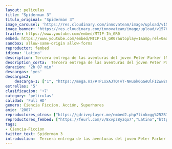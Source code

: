 ```yaml
---
layout: peliculas
title: "Spiderman 3"
titulo_original: "Spiderman 3"
image_carousel: 'https://res.cloudinary.com/innovateam/image/upload/v1576373328/spiderman3-min_la8ou5.jpg'
image_banner: 'https://res.cloudinary.com/innovateam/image/upload/v1576373336/spiderman-3-2-min_ps1una.jpg'
trailer: https://www.youtube.com/embed/MTIP-Ih_GR0
embed: https://www.youtube.com/embed/MTIP-Ih_GR0?autoplay=1&amp;rel=0&amp;hd=1&border=0&wmode=opaque&enablejsapi=1&modestbranding=1&controls=1&showinfo=0
sandbox: allow-same-origin allow-forms
reproductor: fembed
idioma: 'Latino'
description: Tercera entrega de las aventuras del joven Peter Parker (Maguire). Parece que Parker ha conseguido por fin el equilibrio entre su devoción por Mary Jane y sus deberes como superhéroe. Pero, de repente, su traje cambia volviéndose negro y aumentando sus poderes; también Peter se transforma, sacando el lado más oscuro y vengativo de su personalidad. Bajo la influencia de este nuevo traje, Peter deja de proteger a la gente que realmente lo quiere y se preocupa por él. En estas circunstancias, no tiene más remedio que elegir entre disfrutar del tentador poder del nuevo traje o seguir siendo el compasivo héroe de antes. Mientras tanto, dos temibles enemigos, Venom y el Hombre de Arena, utilizarán sus poderes para calmar su sed de venganza.
description_corta:  Tercera entrega de las aventuras del joven Peter Parker (Maguire). Parece que Parker ha conseguido por fin el equilibrio entre su devoción por Mary Jane y sus deberes como superhéroe. Pero, de repente, su traje cambia volviéndose negro y...
duracion: '2h 07 min'
descargas: 'yes'
descargas2:
    descarga-1: ["1", "https://mega.nz/#!PLxxAJTQ!vT-NHuok6GGeUlFI2ww28QGWM8Kg81E_-ChYmBk9sJI", "https://www.google.com/s2/favicons?domain=mega.nz","Mega","https://res.cloudinary.com/imbriitneysam/image/upload/v1541473684/mexico.png", "Latino", "Full HD"]
estrellas: '5'
clasificacion: '+7'
category: 'peliculas'
calidad: 'Full HD'
genero: Ciencia Ficcion, Acción, Superhores
anio: '2007'
reproductores_otros: ["https://gdriveplayer.me/embed2.php?link=gg%252BIGGhZEg8pZglxkSSCHgMyYTL3FgOnioQzRWSgRyjPF18VE5sOMjuKH%252BYx6vKozdO%252B03nhO8DAfwMYs8mWDvwTxJIvajCTdoWrSeWD%252BvsJoc2lAGrXEBAwou3k3aCCpIxyZ9uaV60XqoUvjVbtVjUpWmUC65Juc2jgPzCQysl9MLyvdC%252F5xQXrfQT3c83go9s%252BsHsbO%252BqOTuwaVCSngf7UwaSPEbEEZLB7ylXdGO63nXFt1qEuu05k%252Fpr1csAeE%253D","Latino"]
reproductores_fembed: ["https://feurl.com/v/8xvpz8yzqo7","Latino","https://feurl.com/v/7qv7517mwog","Latino"]
tags:
- Ciencia-Ficcion
twitter_text: Spiderman 3
introduction:  Tercera entrega de las aventuras del joven Peter Parker (Maguire). Parece que Parker ha conseguido por fin el equilibrio entre su devoción por Mary Jane y sus deberes como superhéroe. Pero, de repente, su traje cambia volviéndose negro y
---
```



 







